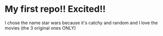 # My first repo!! Excited!!
I chose the name star wars because it's catchy and random and I love the movies (the 3 original ones ONLY)
